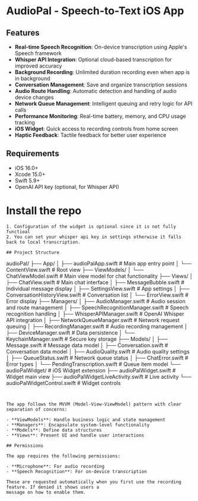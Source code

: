 # AudioPal - Speech-to-Text iOS App


## Features

- **Real-time Speech Recognition**: On-device transcription using Apple's Speech framework
- **Whisper API Integration**: Optional cloud-based transcription for improved accuracy
- **Background Recording**: Unlimited duration recording even when app is in background
- **Conversation Management**: Save and organize transcription sessions
- **Audio Route Handling**: Automatic detection and handling of audio device changes
- **Network Queue Management**: Intelligent queuing and retry logic for API calls
- **Performance Monitoring**: Real-time battery, memory, and CPU usage tracking
- **iOS Widget**: Quick access to recording controls from home screen
- **Haptic Feedback**: Tactile feedback for better user experience

## Requirements

- iOS 16.0+
- Xcode 15.0+
- Swift 5.9+
- OpenAI API key (optional, for Whisper API)

# Install the repo
   ```
1. Configuration of the widget is optional since it is not fully functioal
2. You can set your whisper api key in settings otherwise it falls back to local transcription.

## Project Structure

```
audioPal/
├── App/
│   ├── audioPalApp.swift          # Main app entry point
│   └── ContentView.swift          # Root view
├── ViewModels/
│   └── ChatViewModel.swift        # Main view model for chat functionality
├── Views/
│   ├── ChatView.swift             # Main chat interface
│   ├── MessageBubble.swift        # Individual message display
│   ├── SettingsView.swift         # App settings
│   ├── ConversationHistoryView.swift # Conversation list
│   └── ErrorView.swift            # Error display
├── Managers/
│   ├── AudioManager.swift         # Audio session and route management
│   ├── SpeechRecognitionManager.swift # Speech recognition handling
│   ├── WhisperAPIManager.swift    # OpenAI Whisper API integration
│   ├── NetworkQueueManager.swift  # Network request queuing
│   ├── RecordingManager.swift     # Audio recording management
│   ├── DeviceManager.swift        # Data persistence
│   └── KeychainManager.swift      # Secure key storage
├── Models/
│   ├── Message.swift              # Message data model
│   ├── Conversation.swift         # Conversation data model
│   ├── AudioQuality.swift         # Audio quality settings
│   ├── QueueStatus.swift          # Network queue status
│   ├── ChatError.swift            # Error types
│   └── PendingTranscription.swift # Queue item model
└── audioPalWidget/                # iOS Widget extension
    ├── audioPalWidget.swift       # Widget main view
    ├── audioPalWidgetLiveActivity.swift # Live activity
    └── audioPalWidgetControl.swift # Widget controls
```


The app follows the MVVM (Model-View-ViewModel) pattern with clear separation of concerns:

- **ViewModels**: Handle business logic and state management
- **Managers**: Encapsulate system-level functionality
- **Models**: Define data structures
- **Views**: Present UI and handle user interactions

## Permissions

The app requires the following permissions:

- **Microphone**: For audio recording
- **Speech Recognition**: For on-device transcription

These are requested automatically when you first use the recording feature. If denied it shows users a
message on how to enable them.


